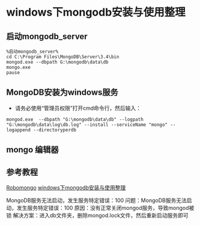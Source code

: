 # windows下mongodb安装与使用整理


## 启动mongodb_server
```mongo
%启动mongodb_server%
cd C:\Program Files\MongoDB\Server\3.4\bin
mongod.exe --dbpath G:\mongodb\data\db
mongo.exe
pause
```
##  MongoDB安装为windows服务

* 请务必使用“管理员权限”打开cmd命令行，然后输入：
```mongo
mongod.exe  --dbpath "G:\mongodb\data\db" --logpath "G:\mongodb\data\log\db.log" --install --serviceName "mongo" --logappend --directoryperdb

```

## mongo 编辑器


## 参考教程
[Robomongo](https://robomongo.org/)
[windows下mongodb安装与使用整理](http://www.cnblogs.com/lecaf/p/mongodb.html)


MongoDB服务无法启动，发生服务特定错误：100
问题：MongoDB服务无法启动，发生服务特定错误：100
原因：没有正常关闭mongod服务，导致mongod被锁
解决方案：进入db文件夹，删除mongod.lock文件，然后重新启动服务即可